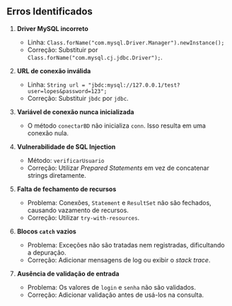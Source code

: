 ## Erros Identificados

1. **Driver MySQL incorreto**
    - Linha: `Class.forName("com.mysql.Driver.Manager").newInstance();`
    - Correção: Substituir por `Class.forName("com.mysql.cj.jdbc.Driver");`.

2. **URL de conexão inválida**
    - Linha: `String url = "jbdc:mysql://127.0.0.1/test?user=lopes&password=123";`
    - Correção: Substituir `jbdc` por `jdbc`.

3. **Variável de conexão nunca inicializada**
    - O método `conectarBD` não inicializa `conn`. Isso resulta em uma conexão nula.

4. **Vulnerabilidade de SQL Injection**
    - Método: `verificarUsuario`
    - Correção: Utilizar *Prepared Statements* em vez de concatenar strings diretamente.

5. **Falta de fechamento de recursos**
    - Problema: Conexões, `Statement` e `ResultSet` não são fechados, causando vazamento de recursos.
    - Correção: Utilizar `try-with-resources`.

6. **Blocos `catch` vazios**
    - Problema: Exceções não são tratadas nem registradas, dificultando a depuração.
    - Correção: Adicionar mensagens de log ou exibir o *stack trace*.

7. **Ausência de validação de entrada**
    - Problema: Os valores de `login` e `senha` não são validados.
    - Correção: Adicionar validação antes de usá-los na consulta.
